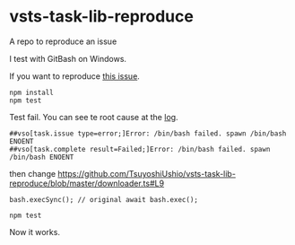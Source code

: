 # vsts-task-lib-reproduce
A repo to reproduce an issue

I test with GitBash on Windows.

If you want to reproduce [this issue](https://github.com/Microsoft/vsts-task-lib/issues/265).

```
npm install 
npm test
```
Test fail. You can see te root cause at the [log](https://github.com/TsuyoshiUshio/vsts-task-lib-reproduce/blob/master/test-async.js.log).

```
##vso[task.issue type=error;]Error: /bin/bash failed. spawn /bin/bash ENOENT
##vso[task.complete result=Failed;]Error: /bin/bash failed. spawn /bin/bash ENOENT
```

then change https://github.com/TsuyoshiUshio/vsts-task-lib-reproduce/blob/master/downloader.ts#L9



```
bash.execSync(); // original await bash.exec();
```

```
npm test
```
Now it works. 

